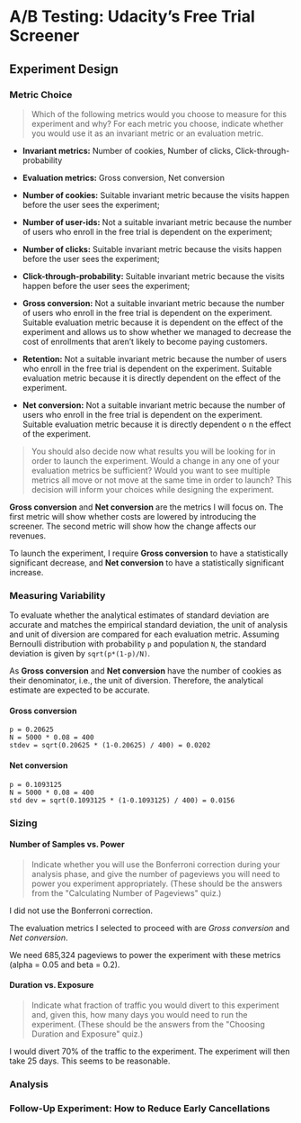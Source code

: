 # A/B Testing: Udacity’s Free Trial Screener

## Experiment Design

### Metric Choice

>Which of the following metrics would you choose to measure for this experiment
and why? For each metric you choose, indicate whether you would use it as an
invariant metric or an evaluation metric.

* **Invariant metrics:** Number of cookies, Number of clicks, Click-through-probability
* **Evaluation metrics:** Gross conversion, Net conversion

* **Number of cookies:** Suitable invariant metric because the visits happen before the user
sees the experiment;
* **Number of user-ids:** Not a suitable invariant metric because the number of users who enroll
in the free trial is dependent on the experiment;
* **Number of clicks:** Suitable invariant metric because the visits happen before the user
sees the experiment;
* **Click-through-probability:** Suitable invariant metric because the visits happen before the user
sees the experiment;
* **Gross conversion:** Not a suitable invariant metric because the number of users who enroll in the
free trial is dependent on the experiment. Suitable evaluation metric because it is dependent on the
effect of the experiment and allows us to show whether we managed to decrease the cost of enrollments
that aren’t likely to become paying customers.
* **Retention:** Not a suitable invariant metric because the number of users who enroll in the free
trial is dependent on the experiment. Suitable evaluation metric because it is directly dependent on
the effect of the experiment.
* **Net conversion:** Not a suitable invariant metric because the number of users who enroll in the
free trial is dependent on the experiment. Suitable evaluation metric because it is directly dependent o
n the effect of the experiment.


>You should also decide now what results you will be looking for in order to
launch the experiment. Would a change in any one of your evaluation metrics be
sufficient? Would you want to see multiple metrics all move or not move at the
same time in order to launch? This decision will inform your choices while
designing the experiment.

**Gross conversion** and **Net conversion** are the metrics I will focus on. The first metric will
show whether costs are lowered by introducing the screener. The second metric will show how the
change affects our revenues.

To launch the experiment, I require **Gross conversion** to have a statistically significant decrease,
and **Net conversion** to have a statistically significant increase.


### Measuring Variability

To evaluate whether the analytical estimates of standard deviation are accurate
and matches the empirical standard deviation, the unit of analysis and unit of
diversion are compared for each evaluation metric. Assuming Bernoulli distribution
with probability `p` and population `N`, the standard deviation is given by
`sqrt(p*(1-p)/N)`.

As **Gross conversion** and **Net conversion** have the number of cookies as
their denominator, i.e., the unit of diversion. Therefore, the analytical
estimate are expected to be accurate.

#### Gross conversion

```
p = 0.20625
N = 5000 * 0.08 = 400
stdev = sqrt(0.20625 * (1-0.20625) / 400) = 0.0202
```

#### Net conversion
```
p = 0.1093125
N = 5000 * 0.08 = 400
std dev = sqrt(0.1093125 * (1-0.1093125) / 400) = 0.0156
```

### Sizing

#### Number of Samples vs. Power

>Indicate whether you will use the Bonferroni correction during your analysis phase,
and give the number of pageviews you will need to power you experiment appropriately.
(These should be the answers from the "Calculating Number of Pageviews" quiz.)

I did not use the Bonferroni correction.

The evaluation metrics I selected to proceed with are *Gross conversion* and *Net conversion*.

We need 685,324 pageviews to power the experiment with these metrics (alpha = 0.05 and beta = 0.2).

#### Duration vs. Exposure

>Indicate what fraction of traffic you would divert to this experiment and, given this,
how many days you would need to run the experiment. (These should be the answers from
the "Choosing Duration and Exposure" quiz.)

I would divert 70% of the traffic to the experiment. The experiment will then take
25 days. This seems to be reasonable.

### Analysis


### Follow-Up Experiment: How to Reduce Early Cancellations
